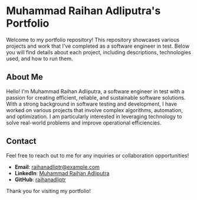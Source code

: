 
# Muhammad Raihan Adliputra's Portfolio

Welcome to my portfolio repository! This repository showcases various projects and work that I've completed as a software engineer in test. Below you will find details about each project, including descriptions, technologies used, and how to run them.

## About Me

Hello! I'm Muhammad Raihan Adliputra, a software engineer in test with a passion for creating efficient, reliable, and sustainable software solutions. With a strong background in software testing and development, I have worked on various projects that involve complex algorithms, automation, and optimization. I am particularly interested in leveraging technology to solve real-world problems and improve operational efficiencies.

## Contact

Feel free to reach out to me for any inquiries or collaboration opportunities!

- **Email**: raihanadliptr@example.com
- **LinkedIn**: [Muhammad Raihan Adliputra](https://www.linkedin.com/in/raihanadliptr/)
- **GitHub**: [raihanadliptr](https://github.com/raihanadliptr)

Thank you for visiting my portfolio!
